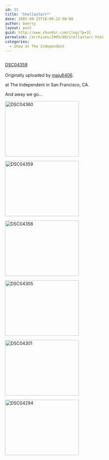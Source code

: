 ```yaml
---
id: 31
title: 'Stellastarr*'
date: 2005-09-23T18:09:22-08:00
author: beersy
layout: post
guid: http://www.shundor.com/clog/?p=31
permalink: /archives/2005/09/stellastarr.html
categories:
  - Show at The Independent
---
```

<div>
  <a href="http://www.flickr.com/photos/beersy/46167426/" title="photo sharing"><img src="http://static.flickr.com/32/46167426_d77354c383_m.jpg" alt="" /></a><br /> </p> 
  
  <p>
    <a href="http://www.flickr.com/photos/beersy/46167426/">DSC04358</a><br /> <br /> Originally uploaded by <a href="http://www.flickr.com/people/beersy/">maju6406</a>.
  </p>
</div>

at The Independent in San Francisco, CA.

And away we go&#8230;  
  
[<img src="http://static.flickr.com/27/46167654_6d89af8068_m.jpg" width="240" height="180" alt="DSC04360" />](http://www.flickr.com/photos/beersy/46167654/ "Photo Sharing")  
  
[<img src="http://static.flickr.com/29/46167834_316b9af9e5_m.jpg" width="240" height="180" alt="DSC04359" />](http://www.flickr.com/photos/beersy/46167834/ "Photo Sharing")  
  
[<img src="http://static.flickr.com/33/46168129_293ba37240_m.jpg" width="240" height="180" alt="DSC04356" />](http://www.flickr.com/photos/beersy/46168129/ "Photo Sharing")  
  
[<img src="http://static.flickr.com/30/46168255_e629f1fb5b_m.jpg" width="240" height="180" alt="DSC04305" />](http://www.flickr.com/photos/beersy/46168255/ "Photo Sharing")  
  
[<img src="http://static.flickr.com/32/46168400_26a0c544cb_m.jpg" width="240" height="180" alt="DSC04301" />](http://www.flickr.com/photos/beersy/46168400/ "Photo Sharing")  
  
[<img src="http://static.flickr.com/30/46168558_13790ae8c5_m.jpg" width="240" height="180" alt="DSC04294" />](http://www.flickr.com/photos/beersy/46168558/ "Photo Sharing")